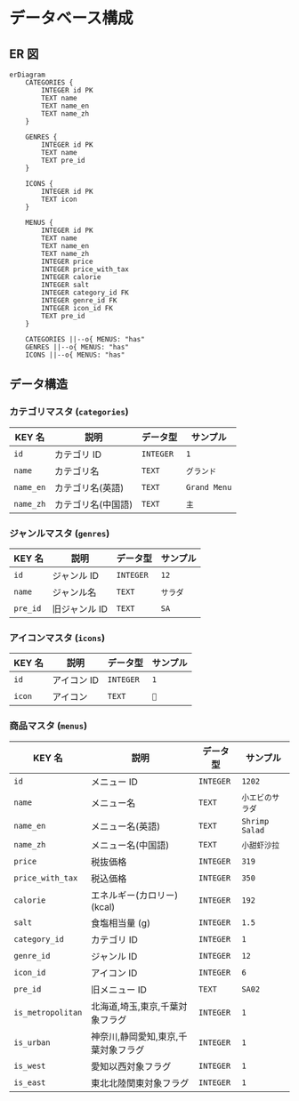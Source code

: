 # データベース構成

## ER 図

```mermaid
erDiagram
    CATEGORIES {
        INTEGER id PK
        TEXT name
        TEXT name_en
        TEXT name_zh
    }

    GENRES {
        INTEGER id PK
        TEXT name
        TEXT pre_id
    }

    ICONS {
        INTEGER id PK
        TEXT icon
    }

    MENUS {
        INTEGER id PK
        TEXT name
        TEXT name_en
        TEXT name_zh
        INTEGER price
        INTEGER price_with_tax
        INTEGER calorie
        INTEGER salt
        INTEGER category_id FK
        INTEGER genre_id FK
        INTEGER icon_id FK
        TEXT pre_id
    }

    CATEGORIES ||--o{ MENUS: "has"
    GENRES ||--o{ MENUS: "has"
    ICONS ||--o{ MENUS: "has"
```

## データ構造

### カテゴリマスタ (`categories`)

| KEY 名    | 説明               | データ型  | サンプル     |
| --------- | ------------------ | --------- | ------------ |
| `id`      | カテゴリ ID        | `INTEGER` | `1`          |
| `name`    | カテゴリ名         | `TEXT`    | `グランド`   |
| `name_en` | カテゴリ名(英語)   | `TEXT`    | `Grand Menu` |
| `name_zh` | カテゴリ名(中国語) | `TEXT`    | `主`         |

### ジャンルマスタ (`genres`)

| KEY 名   | 説明          | データ型  | サンプル |
| -------- | ------------- | --------- | -------- |
| `id`     | ジャンル ID   | `INTEGER` | `12`     |
| `name`   | ジャンル名    | `TEXT`    | `サラダ` |
| `pre_id` | 旧ジャンル ID | `TEXT`    | `SA`     |

### アイコンマスタ (`icons`)

| KEY 名 | 説明        | データ型  | サンプル |
| ------ | ----------- | --------- | -------- |
| `id`   | アイコン ID | `INTEGER` | `1`      |
| `icon` | アイコン    | `TEXT`    | `🥗`     |

### 商品マスタ (`menus`)

| KEY 名            | 説明                                | データ型  | サンプル         |
| ----------------- | ----------------------------------- | --------- | ---------------- |
| `id`              | メニュー ID                         | `INTEGER` | `1202`           |
| `name`            | メニュー名                          | `TEXT`    | `小エビのサラダ` |
| `name_en`         | メニュー名(英語)                    | `TEXT`    | `Shrimp Salad`   |
| `name_zh`         | メニュー名(中国語)                  | `TEXT`    | `小甜虾沙拉`     |
| `price`           | 税抜価格                            | `INTEGER` | `319`            |
| `price_with_tax`  | 税込価格                            | `INTEGER` | `350`            |
| `calorie`         | エネルギー(カロリー) (kcal)         | `INTEGER` | `192`            |
| `salt`            | 食塩相当量 (g)                      | `INTEGER` | `1.5`            |
| `category_id`     | カテゴリ ID                         | `INTEGER` | `1`              |
| `genre_id`        | ジャンル ID                         | `INTEGER` | `12`             |
| `icon_id`         | アイコン ID                         | `INTEGER` | `6`              |
| `pre_id`          | 旧メニュー ID                       | `TEXT`    | `SA02`           |
| `is_metropolitan` | 北海道,埼玉,東京,千葉対象フラグ     | `INTEGER` | `1`              |
| `is_urban`        | 神奈川,静岡愛知,東京,千葉対象フラグ | `INTEGER` | `1`              |
| `is_west`         | 愛知以西対象フラグ                  | `INTEGER` | `1`              |
| `is_east`         | 東北北陸関東対象フラグ              | `INTEGER` | `1`              |
